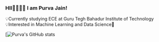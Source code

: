 

### HII👋🏽👋🏽 I am Purva Jain!
💡Currently studying ECE at Guru Tegh Bahadur Institute of Technology<br/>
💡Interested in Machine Learning and Data Science🤗<br/>

[![Purva's GitHub stats](https://github-readme-stats.vercel.app/api?username=darkmonnzz&show_icons=true&theme=tokyonight)
